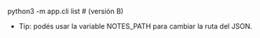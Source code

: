 python3 -m app.cli list  # (versión B)

- Tip: podés usar la variable NOTES_PATH para cambiar la ruta del JSON.
